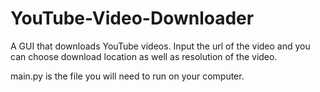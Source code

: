 # YouTube-Video-Downloader

A GUI that downloads YouTube videos. Input the url of the video and you can choose download location as well as resolution of the video.

main.py is the file you will need to run on your computer.
